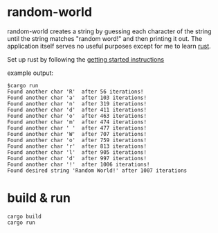 # random-world

random-world creates a string by guessing each character of the string until the string matches "random word!" and then printing it out. The application itself serves no useful purposes except for me to learn [rust](https://www.rust-lang.org/). 

Set up rust by following the [getting started instructions](https://www.rust-lang.org/learn/get-started)

example output: 
```
$cargo run
Found another char 'R'  after 56 iterations!
Found another char 'a'  after 103 iterations!
Found another char 'n'  after 319 iterations!
Found another char 'd'  after 411 iterations!
Found another char 'o'  after 463 iterations!
Found another char 'm'  after 474 iterations!
Found another char ' '  after 477 iterations!
Found another char 'W'  after 707 iterations!
Found another char 'o'  after 759 iterations!
Found another char 'r'  after 813 iterations!
Found another char 'l'  after 905 iterations!
Found another char 'd'  after 997 iterations!
Found another char '!'  after 1006 iterations!
Found desired string 'Random World!' after 1007 iterations
```

# build & run

```
cargo build
cargo run
```




